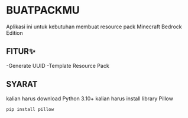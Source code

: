 # BUATPACKMU
Aplikasi ini untuk kebutuhan membuat resource pack Minecraft Bedrock Edition

## FITUR✨
-Generate UUID
-Template Resource Pack

## SYARAT
kalian harus download Python 3.10+
kalian harus install library Pillow
<pre><code>pip install pillow</code></pre>
